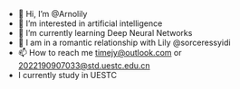 - 👋 Hi, I’m @Arnolily
- 👀 I’m interested in artificial intelligence
- 🌱 I’m currently learning Deep Neural Networks
- 💞️ I am in a romantic relationship with Lily @sorceressyidi
- 📫 How to reach me timejy@outlook.com or 2022190907033@std.uestc.edu.cn
- I currently study in UESTC

<!---
Arnolily/Arnolily is a ✨ special ✨ repository because its `README.md` (this file) appears on your GitHub profile.
You can click the Preview link to take a look at your changes.
--->

